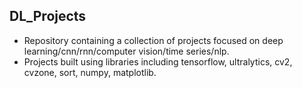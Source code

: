 ## DL_Projects
- Repository containing a collection of projects focused on deep learning/cnn/rnn/computer vision/time series/nlp.
- Projects built using libraries including tensorflow, ultralytics, cv2, cvzone, sort, numpy, matplotlib.
